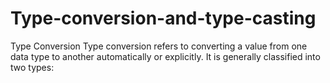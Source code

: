 # Type-conversion-and-type-casting
Type Conversion Type conversion refers to converting a value from one data type to another automatically or explicitly. It is generally classified into two types:
